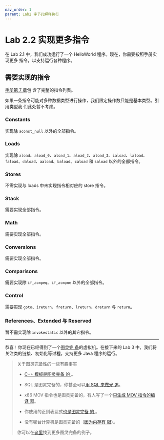 ```yaml
---
nav_order: 1
parent: Lab2 字节码解释执行
---
```


# Lab 2.2 实现更多指令

在 Lab 2.1 中，我们成功运行了一个 HelloWorld 程序。现在，你需要按照手册实现更多
指令，以支持运行各种程序。

## 需要实现的指令

[手册第 7 章](https://docs.oracle.com/javase/specs/jvms/se17/html/jvms-7.html)包
含了完整的指令列表。

如果一条指令可能对多种数据类型进行操作，我们限定操作数只能是基本类型。引用类型我
们此处暂不考虑。

### Constants

实现除 `aconst_null` 以外的全部指令。

### Loads

实现除 `aload`、`aload_0`、`aload_1`、`aload_2`、`aload_3`、`iaload`、`laload`、
`faload`、`daload`、`aaload`、`baload`、`caload` 和 `saload` 以外的全部指令。

### Stores

不需实现与 loads 中未实现指令相对应的 store 指令。

### Stack

需要实现全部指令。

### Math

需要实现全部指令。

### Conversions

需要实现全部指令。

### Comparisons

需要实现除 `if_acmpeq`、`if_acmpne` 以外的全部指令。

### Control

需要实现 `goto`、`ireturn`、`freturn`、`lreturn`、`dreturn` 与 `return`。

### References、Extended 与 Reserved

暂不需实现除 `invokestatic` 以外的其它指令。

---

恭喜！你现在已经得到了一个[图灵完
备](https://en.wikipedia.org/wiki/Turing_completeness)的虚拟机。在接下来的 Lab
3 中，我们将关注类的链接、初始化等过程，支持更多 Java 程序的运行。

> 关于图灵完备性的一些有趣事实
>
> - [C++ 模板是图灵完备
>   的
>   ](https://matt.might.net/articles/c++-template-meta-programming-with-lambda-calculus/)
>   。
>
> - SQL 是图灵完备的，你甚至可以[用 SQL 来做光
>   追](https://www.pouet.net/prod.php?which=83222)。
>
> - x86 MOV 指令也是图灵完备的，有人写了一个[只生成 MOV 指令的编译
>   器](https://github.com/Battelle/movfuscator)。
>
> - 你使用的正则表达式[也是图灵完备
>   的
>   ](http://neilk.net/blog/2000/06/01/abigails-regex-to-test-for-prime-numbers/)
>   。
>
> - 没有哪台计算机是图灵完备的（[因为内存有
>   限](https://en.wikipedia.org/wiki/Turing_machine)）。
>
> 你可以在[这里](https://www.gwern.net/Turing-complete)找到更多图灵完备的例子。
